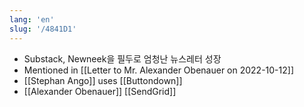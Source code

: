 ```yaml
---
lang: 'en'
slug: '/4841D1'
---
```


- Substack, Newneek을 필두로 엄청난 뉴스레터 성장
- Mentioned in [[Letter to Mr. Alexander Obenauer on 2022-10-12]]
- [[Stephan Ango]] uses [[Buttondown]]
- [[Alexander Obenauer]] [[SendGrid]]
